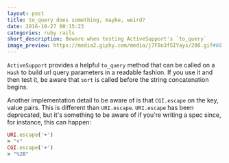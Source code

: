 ```yaml
---
layout: post
title: to_query does something, maybe, weird?
date: 2016-10-27 00:15:23
categories: ruby rails
short_description: Beware when testing ActiveSupport's `to_query`
image_preview: https://media2.giphy.com/media/j7F8n3f5IYays/200.gif#66
---
```


`ActiveSupport` provides a helpful `to_query` method that can be called on a `Hash` to build
url query parameters in a readable fashion. If you use it and then test it, be aware that
`sort` is called before the string concatenation begins.

Another implementation detail to be aware of is that `CGI.escape` on the key, value pairs.
This is different than `URI.escape`. `URI.escape` has been deprecated, but it's something
to be aware of if you're writing a spec since, for instance, this can happen:

```ruby
URI.escape('+')
> "+"
CGI.escape('+')
> "%2B"
```
